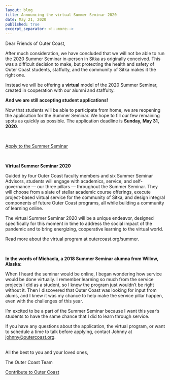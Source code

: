 ```yaml
---
layout: blog
title: Announcing the virtual Summer Seminar 2020
date: May 21, 2020
published: true
excerpt_separator: <!--more-->
---
```

Dear Friends of Outer Coast,

After much consideration, we have concluded that we will not be able to run the 2020 Summer Seminar in-person in Sitka as originally conceived. This was a difficult decision to make, but protecting the health and safety of Outer Coast students, staffulty, and the community of Sitka makes it the right one. 

Instead we will be offering a <strong>virtual</strong> model of the 2020 Summer Seminar, created in cooperation with our alumni and staffulty.

<strong>And we are still accepting student applications!</strong>

Now that students will be able to participate from home, we are reopening the application for the Summer Seminar. We hope to fill our few remaining spots as quickly as possible. The application deadline is <strong>Sunday, May 31, 2020</strong>.

<!--more-->
<br>

[Apply to the Summer Seminar](http://outercoast.org/summer/apply/)

<br>

<strong>Virtual Summer Seminar 2020</strong>

Guided by four Outer Coast faculty members and six Summer Seminar Advisors, students will engage with academics, service, and self-governance — our three pillars — throughout the Summer Seminar. They will choose from a slate of stellar academic course offerings, execute project-based virtual service for the community of Sitka, and design integral components of future Outer Coast programs, all while building a community of learning online.

The virtual Summer Seminar 2020 will be a unique endeavor, designed specifically for this moment in time to address the social impact of the pandemic and to bring energizing, cooperative learning to the virtual world.

Read more about the virtual program at outercoast.org/summer.

<br>

<strong>In the words of Michaela, a 2018 Summer Seminar alumna from Willow, Alaska:</strong>

When I heard the seminar would be online, I began wondering how service would be done virtually. I remember learning so much from the service projects I did as a student, so I knew the program just wouldn’t be right without it. Then I discovered that Outer Coast was looking for input from alums, and I knew it was my chance to help make the service pillar happen, even with the challenges of this year. 

I’m excited to be a part of the Summer Seminar because I want this year’s students to have the same chance that I did to learn through service.

If you have any questions about the application, the virtual program, or want to schedule a time to talk before applying, contact Johnny at johnny@outercoast.org.

<br>
All the best to you and your loved ones,

The Outer Coast Team
<br>

[Contribute to Outer Coast](http://outercoast.org/contribute/)
